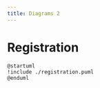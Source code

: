 ```yaml
---
title: Diagrams 2
---
```


# Registration

```plantuml
@startuml
!include ./registration.puml
@enduml
```


